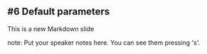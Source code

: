 ##  #6 Default parameters

This is a new Markdown slide

note:
    Put your speaker notes here.
    You can see them pressing 's'.
